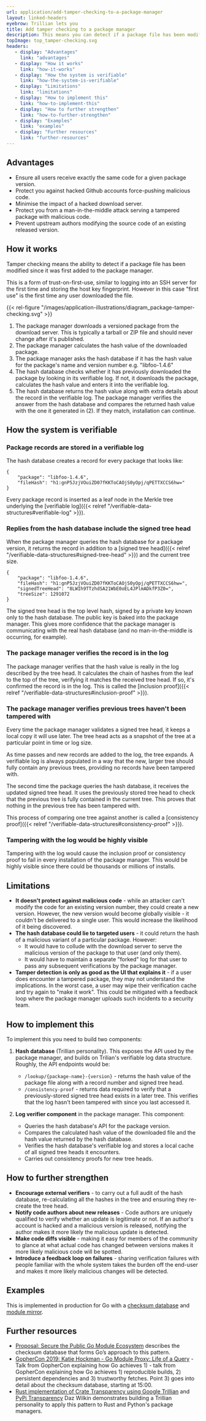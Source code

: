 ```yaml
---
url: application/add-tamper-checking-to-a-package-manager
layout: linked-headers
eyebrow: Trillian lets you
title: Add tamper checking to a package manager
description: This means you can detect if a package file has been modified since it was first added to the package manager.
topImage: top_tamper-checking.svg
headers:
   - display: "Advantages"
     link: "advantages"
   - display: "How it works"
     link: "how-it-works"
   - display: "How the system is verifiable"
     link: "how-the-system-is-verifiable"
   - display: "Limitations"
     link: "limitations"
   - display: "How to implement this"
     link: "how-to-implement-this"
   - display: "How to further strengthen"
     link: "how-to-further-strengthen"
   - display: "Examples"
     link: "examples"
   - display: "Further resources"
     link: "further-resources"
---
```


## Advantages

<div class="font-google font-medium">

* Ensure all users receive exactly the same code for a given package version.
* Protect you against hacked Github accounts force-pushing malicious code.
* Minimise the impact of a hacked download server.
* Protect you from a man-in-the-middle attack serving a tampered package with malicious code.
* Prevent upstream authors modifying the source code of an existing released version.

</div>

## How it works

Tamper checking means the ability to detect if a package file has been modified since it was first added to the package manager.

This is a form of trust-on-first-use, similar to logging into an SSH server for the first time and storing the host key fingerprint. However in this case "first use" is the first time any user downloaded the file.

{{< rel-figure "/images/application-illustrations/diagram_package-tamper-checking.svg" >}}

1. The package manager downloads a versioned package from the download server. This is typically a tarball or ZIP file and should never change after it's published.
2. The package manager calculates the hash value of the downloaded package.
3. The package manager asks the hash database if it has the hash value for the package's name and version number e.g. "libfoo-1.4.6"
4. The hash database checks whether it has previously downloaded the package by looking in its verifiable log. If not, it downloads the package, calculates the hash value and enters it into the verifiable log.
5. The hash database returns the hash value along with extra details about the record in the verifiable log.
   The package manager verifies the answer from the hash database and compares the returned hash value with the one it generated in (2). If they match, installation can continue.

## How the system is verifiable

### Package records are stored in a verifiable log

The hash database creates a record for every package that looks like:

```
{
    "package": "libfoo-1.4.6",
    "fileHash": "h1:gnP5JzjVOuiZD07fKKToCAOjS0yOpj/qPETTXCCS6hw="
}
```

Every package record is inserted as a leaf node in the Merkle tree underlying the [verifiable log]({{< relref "/verifiable-data-structures#verifiable-log" >}}).

### Replies from the hash database include the signed tree head

When the package manager queries the hash database for a package version, it returns the record in addition to a [signed tree head]({{< relref "/verifiable-data-structures#signed-tree-head" >}}) and the current tree size.

```
{
    "package": "libfoo-1.4.6",
    "fileHash": "h1:gnP5JzjVOuiZD07fKKToCAOjS0yOpj/qPETTXCCS6hw=",
    "signedTreeHead": "8LWIh9TTzhdSA21WbE0oEL4JPlmADkfP3Z0=",
    "treeSize": 1291072
}
```

The signed tree head is the top level hash, signed by a private key known only to the hash database. The public key is baked into the package manager. This gives more confidence that the package manager is communicating with the real hash database (and no man-in-the-middle is occurring, for example).

### The package manager verifies the record is in the log

The package manager verifies that the hash value is really in the log described by the tree head. It calculates the chain of hashes from the leaf to the top of the tree, verifying it matches the received tree head. If so, it's confirmed the record is in the log. This is called the [inclusion proof]({{< relref "/verifiable-data-structures#inclusion-proof" >}}).

### The package manager verifies previous trees haven't been tampered with

Every time the package manager validates a signed tree head, it keeps a local copy it will use later. The tree head acts as a snapshot of the tree at a particular point in time or log size.

As time passes and new records are added to the log, the tree expands. A verifiable log is always populated in a way that the new, larger tree should fully contain any previous trees, providing no records have been tampered with.

The second time the package queries the hash database, it receives the updated signed tree head. It uses the previously stored tree head to check that the previous tree is fully contained in the current tree. This proves that nothing in the previous tree has been tampered with.

This process of comparing one tree against another is called a [consistency proof]({{< relref "/verifiable-data-structures#consistency-proof" >}}).

### Tampering with the log would be highly visible

Tampering with the log would cause the inclusion proof or consistency proof to fail in every installation of the package manager. This would be highly visible since there could be thousands or millions of installs.

## Limitations

* **It doesn't protect against malicious code** - while an attacker can't modify the code for an existing version number, they could create a new version. However, the new version would become globally visible - it couldn't be delivered to a single user. This would increase the likelihood of it being discovered.
* **The hash database could lie to targeted users** - it could return the hash of a malicious variant of a particular package. However:
  * It would have to collude with the download server to serve the malicious version of the package to that user (and only them).
  * It would have to maintain a separate "forked" log for that user to pass any subsequent verifications by the package manager.
* **Tamper detection is only as good as the UI that explains it** - if a user does encounter a tampered package, they may not understand the implications. In the worst case, a user may wipe their verification cache and try again to "make it work". This could be mitigated with a feedback loop where the package manager uploads such incidents to a security team.

## How to implement this

To implement this you need to build two components:

1. **Hash database** (Trillian personality). This exposes the API used by the package manager, and builds on Trilian's verifiable log data structure. Roughly, the API endpoints would be:
    * `/lookup/{package-name}-{version}` - returns the hash value of the package file along with a record number and signed tree head.
    * `/consistency-proof` - returns data required to verify that a previously-stored signed tree head exists in a later tree. This verifies that the log hasn't been tampered with since you last accessed it.

2. **Log verifier component** in the package manager. This component:
    * Queries the hash database's API for the package version.
    * Compares the calculated hash value of the downloaded file and the hash value returned by the hash database.
    * Verifies the hash database's verifiable log and stores a local cache of all signed tree heads it encounters.
    * Carries out consistency proofs for new tree heads.

## How to further strengthen

* **Encourage external verifiers** - to carry out a full audit of the hash database, re-calculating all the hashes in the tree and ensuring they re-create the tree head.
* **Notify code authors about new releases** - Code authors are uniquely qualified to verify whether an update is legitimate or not. If an author's account is hacked and a malicious version is released, notifying the author makes it more likely the malicious update is detected.
* **Make code diffs visible** - making it easy for members of the community to glance at what actual code has changed between versions makes it more likely malicious code will be spotted.
* **Introduce a feedback loop on failures** - sharing verification failures with people familiar with the whole system takes the burden off the end-user and makes it more likely malicious changes will be detected.

## Examples
This is implemented in production for Go with a [checksum database](https://go.googlesource.com/proposal/+/master/design/25530-sumdb.md) and [module mirror](https://blog.golang.org/module-mirror-launch).

## Further resources
* [Proposal: Secure the Public Go Module Ecosystem](https://go.googlesource.com/proposal/+/master/design/25530-sumdb.md) describes the checksum database that forms Go’s approach to this pattern.
* [GopherCon 2019: Katie Hockman - Go Module Proxy: Life of a Query](https://www.youtube.com/watch?v=KqTySYYhPUE&t=15m0s) -
  Talk from GopherCon explaining how Go achieves 1) - talk from GopherCon explaining how Go achieves 1) reproducible builds, 2) persistent dependencies and 3) trustworthy fetches. Point 3) goes into detail about the checksum database, starting at 15:00.
* [Rust implementation of Crate Transparency using Google Trillian](https://pretired.dazwilkin.com/posts/200429/) and [PyPi Transparency](https://pretired.dazwilkin.com/posts/190926/)
  Daz Wilkin demonstrates building a Trillian personality to apply this pattern to Rust and Python's package managers.
